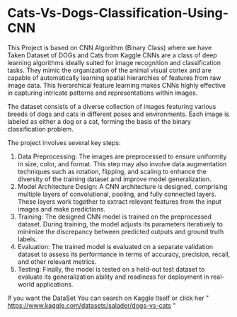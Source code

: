 # Cats-Vs-Dogs-Classification-Using-CNN
This Project is based on CNN Algorithm (Binary Class) where we have Taken Dataset of DOGs and Cats from Kaggle 
CNNs are a class of deep learning algorithms ideally suited for image recognition and classification tasks. They mimic the organization of the animal visual cortex and are capable of automatically learning spatial hierarchies of features from raw image data. This hierarchical feature learning makes CNNs highly effective in capturing intricate patterns and representations within images.

The dataset consists of a diverse collection of images featuring various breeds of dogs and cats in different poses and environments. Each image is labeled as either a dog or a cat, forming the basis of the binary classification problem.

The project involves several key steps:

1) Data Preprocessing: The images are preprocessed to ensure uniformity in size, color, and format. This step may also involve data augmentation techniques such as rotation, flipping, and scaling to enhance the diversity of the training dataset and improve model generalization.
2) Model Architecture Design: A CNN architecture is designed, comprising multiple layers of convolutional, pooling, and fully connected layers. These layers work together to extract relevant features from the input images and make predictions.
3) Training: The designed CNN model is trained on the preprocessed dataset. During training, the model adjusts its parameters iteratively to minimize the discrepancy between predicted outputs and ground truth labels.
4) Evaluation: The trained model is evaluated on a separate validation dataset to assess its performance in terms of accuracy, precision, recall, and other relevant metrics.
5) Testing: Finally, the model is tested on a held-out test dataset to evaluate its generalization ability and readiness for deployment in real-world applications.


If you want the DataSet You can search on Kaggle Itself or click her " https://www.kaggle.com/datasets/salader/dogs-vs-cats "
